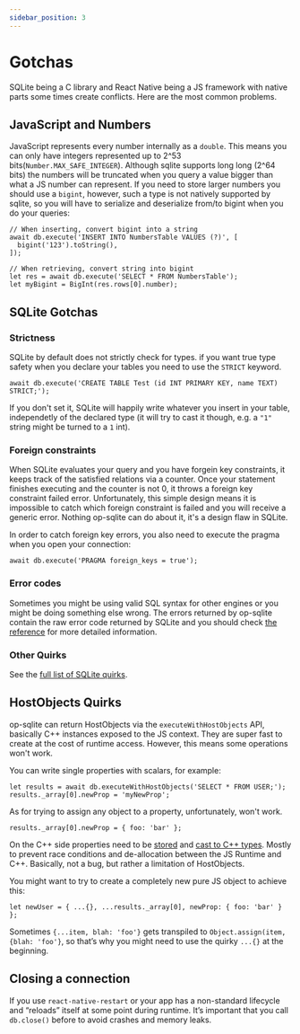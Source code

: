 ```yaml
---
sidebar_position: 3
---
```


# Gotchas

SQLite being a C library and React Native being a JS framework with native parts some times create conflicts. Here are the most common problems.

## JavaScript and Numbers

JavaScript represents every number internally as a `double`. This means you can only have integers represented up to 2^53 bits(`Number.MAX_SAFE_INTEGER`). Although sqlite supports long long (2^64 bits) the numbers will be truncated when you query a value bigger than what a JS number can represent. If you need to store larger numbers you should use a `bigint`, however, such a type is not natively supported by sqlite, so you will have to serialize and deserialize from/to bigint when you do your queries:

```tsx
// When inserting, convert bigint into a string
await db.execute('INSERT INTO NumbersTable VALUES (?)', [
  bigint('123').toString(),
]);

// When retrieving, convert string into bigint
let res = await db.execute('SELECT * FROM NumbersTable');
let myBigint = BigInt(res.rows[0].number);
```

## SQLite Gotchas

### Strictness

SQLite by default does not strictly check for types. if you want true type safety when you declare your tables you need to use the `STRICT` keyword.

```tsx
await db.execute('CREATE TABLE Test (id INT PRIMARY KEY, name TEXT) STRICT;');
```

If you don't set it, SQLite will happily write whatever you insert in your table, independetly of the declared type (it will try to cast it though, e.g. a `"1"` string might be turned to a `1` int).

### Foreign constraints

When SQLite evaluates your query and you have forgein key constraints, it keeps track of the satisfied relations via a counter. Once your statement finishes executing and the counter is not 0, it throws a foreign key constraint failed error. Unfortunately, this simple design means it is impossible to catch which foreign constraint is failed and you will receive a generic error. Nothing op-sqlite can do about it, it's a design flaw in SQLite.

In order to catch foreign key errors, you also need to execute the pragma when you open your connection:

```tsx
await db.execute('PRAGMA foreign_keys = true');
```

### Error codes

Sometimes you might be using valid SQL syntax for other engines or you might be doing something else wrong. The errors returned by op-sqlite contain the raw error code returned by SQLite and you should check [the reference](https://www.sqlite.org/rescode.html) for more detailed information.

### Other Quirks

See the [full list of SQLite quirks](https://www.sqlite.org/quirks.html).

## HostObjects Quirks

op-sqlite can return HostObjects via the `executeWithHostObjects` API, basically C++ instances exposed to the JS context. They are super fast to create at the cost of runtime access. However, this means some operations won't work.

You can write single properties with scalars, for example:

```tsx
let results = await db.executeWithHostObjects('SELECT * FROM USER;');
results._array[0].newProp = 'myNewProp';
```

As for trying to assign any object to a property, unfortunately, won't work.

```tsx
results._array[0].newProp = { foo: 'bar' };
```

On the C++ side properties need to be [stored](https://github.com/OP-Engineering/op-sqlite/blob/main/cpp/DumbHostObject.cpp?rgh-link-date=2024-03-09T07%3A31%3A31Z#L62) and [cast to C++ types](https://github.com/OP-Engineering/op-sqlite/blob/main/cpp/utils.cpp?rgh-link-date=2024-03-09T07%3A31%3A31Z#L64). Mostly to prevent race conditions and de-allocation between the JS Runtime and C++. Basically, not a bug, but rather a limitation of HostObjects.

You might want to try to create a completely new pure JS object to achieve this:

```tsx
let newUser = { ...{}, ...results._array[0], newProp: { foo: 'bar' } };
```

Sometimes `{...item, blah: 'foo'}` gets transpiled to `Object.assign(item, {blah: 'foo'}`, so that’s why you might need to use the quirky `...{}` at the beginning.

## Closing a connection

If you use `react-native-restart` or your app has a non-standard lifecycle and “reloads” itself at some point during runtime. It’s important that you call `db.close()` before to avoid crashes and memory leaks.
